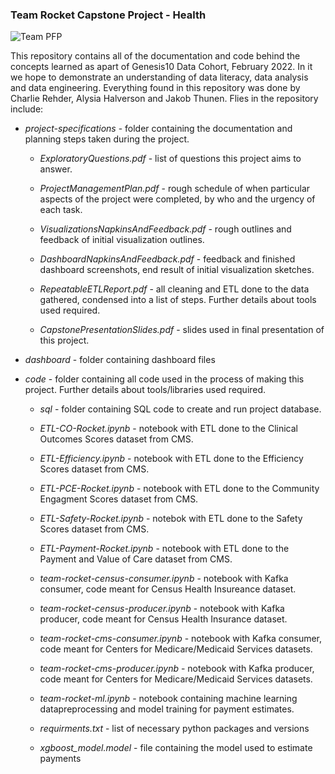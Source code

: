 ### Team Rocket Capstone Project - Health

![Team PFP](https://static1.cbrimages.com/wordpress/wp-content/uploads/2021/09/pokemon-team-rocket-1274884-2.jpg)

This repository contains all of the documentation and code behind the concepts learned as apart of Genesis10 Data Cohort, February 2022. In it we hope to demonstrate an understanding of data literacy, data analysis and data engineering. Everything found in this repository was done by Charlie Rehder, Alysia Halverson and Jakob Thunen. Flies in the repository include:

* *project-specifications* - folder containing the documentation and planning steps taken during the project.

  * *ExploratoryQuestions.pdf* - list of questions this project aims to answer.

  * *ProjectManagementPlan.pdf* - rough schedule of when particular aspects of the project were completed, by who and the urgency of each task.

  * *VisualizationsNapkinsAndFeedback.pdf* - rough outlines and feedback of initial visualization outlines.

  * *DashboardNapkinsAndFeedback.pdf* - feedback and finished dashboard screenshots, end result of initial visualization sketches.

  * *RepeatableETLReport.pdf* - all cleaning and ETL done to the data gathered, condensed into a list of steps. Further details about tools used required.

  * *CapstonePresentationSlides.pdf* - slides used in final presentation of this project.

* *dashboard* - folder containing dashboard files 

* *code* - folder containing all code used in the process of making this project. Further details about tools/libraries used required.

  * *sql* - folder containing SQL code to create and run project database.

  * *ETL-CO-Rocket.ipynb* - notebook with ETL done to the Clinical Outcomes Scores dataset from CMS.

  * *ETL-Efficiency.ipynb* - notebook with ETL done to the Efficiency Scores dataset from CMS.

  * *ETL-PCE-Rocket.ipynb* - notebook with ETL done to the Community Engagment Scores dataset from CMS.

  * *ETL-Safety-Rocket.ipynb* - notebok with ETL done to the Safety Scores dataset from CMS.

  * *ETL-Payment-Rocket.ipynb* - notebook with ETL done to the Payment and Value of Care dataset from CMS.

  * *team-rocket-census-consumer.ipynb* - notebook with Kafka consumer, code meant for Census Health Insureance dataset.

  * *team-rocket-census-producer.ipynb* - notebook with Kafka producer, code meant for Census Health Insurance dataset.

  * *team-rocket-cms-consumer.ipynb* - notebook with Kafka consumer, code meant for Centers for Medicare/Medicaid Services datasets.

  * *team-rocket-cms-producer.ipynb* - notebook with Kafka producer, code meant for Centers for Medicare/Medicaid Services datasets.

  * *team-rocket-ml.ipynb* - notebook containing machine learning datapreprocessing and model training for payment estimates.

  * *requirments.txt* - list of necessary python packages and versions

  * *xgboost_model.model* - file containing the model used to estimate payments
